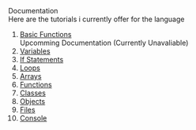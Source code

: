 <head>
   <link rel="stylesheet" type="text/css" href="https://mervinpais.github.io/Easy14_Programing_language/style.css">
</head>
<body class="dark_body">
   <head2> Documentation  </head2>
   <br>
   <head4> Here are the tutorials i currently offer for the language </head4>
   <br>

   <ol>
   
   <li>
      <a class="link" href="https://mervinpais.github.io/Easy14_Programing_language/webpages/tutorials/basicFunctions.html">Basic Functions</a>
   </li>
   <head3> Upcomming Documentation (Currently Unavaliable) </head3>
   <li>
      <a class="link" href="https://mervinpais.github.io/Easy14_Programing_language/webpages/tutorials/variables.
         html">Variables</a>
   </li>
   <li>
      <a class="link" href="https://mervinpais.github.io/Easy14_Programing_language/webpages/tutorials/ifStatements.html">If Statements</a>
   </li>
   <li>
      <a class="link" href="https://mervinpais.github.io/Easy14_Programing_language/webpages/tutorials/loops.html">Loops</a>
   </li>
   <li>
      <a class="link" href="https://mervinpais.github.io/Easy14_Programing_language/webpages/tutorials/arrays.html">Arrays</a>
   </li>
   <li>
      <a class="link" href="https://mervinpais.github.io/Easy14_Programing_language/webpages/tutorials/functions.html">Functions</a>
   </li>
   <li>
      <a class="link" href="https://mervinpais.github.io/Easy14_Programing_language/webpages/tutorials/classes.html">Classes</a>
   </li>
   <li>
      <a class="link" href="https://mervinpais.github.io/Easy14_Programing_language/webpages/tutorials/objects.html">Objects</a>
   </li>
   <li>
      <a class="link" href="https://mervinpais.github.io/Easy14_Programing_language/webpages/tutorials/files.html">Files</a>
   </li>
   <li>
      <a class="link" href="https://mervinpais.github.io/Easy14_Programing_language/webpages/tutorials/console.html">Console</a>
   </li>
</body>